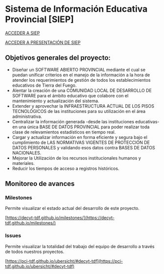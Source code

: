 # Sistema de Información Educativa Provincial [SIEP]

[ACCEDER A SIEP](https://siep.tdf.educar.gob.ar/)

[ACCEDER A PRESENTACIÓN DE SIEP](https://decyt-tdf.github.io/presentacionsiep/)
## Objetivos generales del proyecto:

* Diseñar un SOFTWARE ABIERTO PROVINCIAL mediante el cual se puedan unificar criterios en el manejo de la información a la hora de atender los requerimientos de gestión de todos los establecimientos educativos de Tierra del Fuego.
* Alentar la creación de una COMUNIDAD LOCAL DE DESARROLLO DE SOFTWARE para el ámbito educativo que colabore con el mantenimiento y actualización del sistema.
* Extender y aprovechar la INFRAESTRUCTURA ACTUAL DE LOS PISOS TECNOLÓGICOS de las instituciones para su utilización en el área administrativa.  
* Centralizar la información generada -desde las instituciones educativas- en una única BASE DE DATOS PROVINCIAL para poder realizar toda clase de relevamientos estadísticos en tiempo real. 
* Cargar y actualizar información en forma eficiente y segura bajo el cumplimiento de LAS NORMATIVAS VIGENTES DE PROTECCIÓN DE DATOS PERSONALES y validando esos datos contra BASES DE DATOS NACIONALES.
* Mejorar la Utilización de los recursos institucionales humanos y materiales.
* Reducir los tiempos de acceso a registros históricos.

## Monitoreo de avances

### Milestones

Permite visualizar el estado actual del desarrollo de este proyecto.

[https://decyt-tdf.github.io/milestones/](https://decyt-tdf.github.io/milestones/)

### Issues

Permite visualizar la totalidad del trabajo del equipo de desarrollo a través de todos nuestros proyectos.

[https://pci-tdf.github.io/ubersicht/#decyt-tdf](https://pci-tdf.github.io/ubersicht/#decyt-tdf)

<!-- Instalación
  Por ejemplo npm install titulo  -->

<!-- Tests
 Breve descripción de cómo correr la suit de tests  -->
